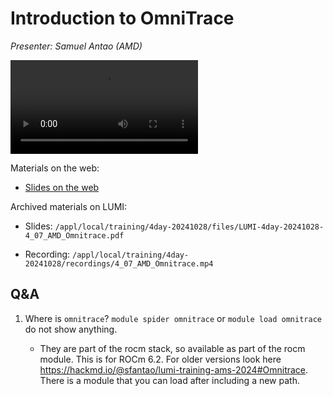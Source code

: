 # Introduction to OmniTrace

<!-- Cannot do in full italics as the ã is misplaced which is likely an mkdocs bug. -->
*Presenter: Samuel Antao (AMD)*

<!--
Course materials will be provided during and after the course.
-->

<video src="https://462000265.lumidata.eu/4day-20241028/recordings/4_07_AMD_Omnitrace.mp4" controls="controls">
</video>

<!--
Temporary location of materials (for the lifetime of the training project):

-   Slides: `/project/project_465001362/Slides/AMD/session-4-introduction-to-omnitrace.pdf`
-->

Materials on the web:

-   [Slides on the web](https://462000265.lumidata.eu/4day-20241028/files/LUMI-4day-20241028-4_07_AMD_Omnitrace.pdf)

Archived materials on LUMI:

-   Slides: `/appl/local/training/4day-20241028/files/LUMI-4day-20241028-4_07_AMD_Omnitrace.pdf`

-   Recording: `/appl/local/training/4day-20241028/recordings/4_07_AMD_Omnitrace.mp4`


## Q&A

1.  Where is `omnitrace`? `module spider omnitrace` or `module load omnitrace` do not show anything.

    -   They are part of the rocm stack, so available as part of the rocm module. This is for ROCm 6.2. For older versions look here https://hackmd.io/@sfantao/lumi-training-ams-2024#Omnitrace. There is a module that you can load after including a new path.
